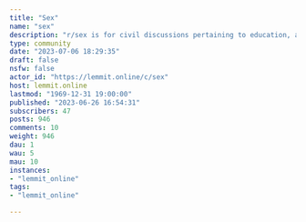 ```yaml
---
title: "Sex" 
name: "sex"
description: "r/sex is for civil discussions pertaining to education, advice, and discussion of your sexuality and sexual relationships. It is a sex-positive..."
type: community
date: "2023-07-06 18:29:35"
draft: false
nsfw: false
actor_id: "https://lemmit.online/c/sex"
host: lemmit.online
lastmod: "1969-12-31 19:00:00"
published: "2023-06-26 16:54:31"
subscribers: 47
posts: 946
comments: 10
weight: 946
dau: 1
wau: 5
mau: 10
instances:
- "lemmit_online"
tags: 
- "lemmit_online"

---
```

